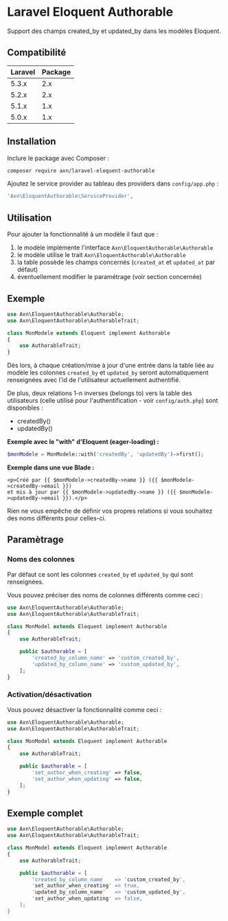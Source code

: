 # Laravel Eloquent Authorable

Support des champs created_by et updated_by dans les modèles Eloquent.

## Compatibilité

| Laravel  | Package |
| -------- | ------- |
| 5.3.x    | 2.x     |
| 5.2.x    | 2.x     |
| 5.1.x    | 1.x     |
| 5.0.x    | 1.x     |

## Installation

Inclure le package avec Composer :

```sh
composer require axn/laravel-eloquent-authorable
```

Ajoutez le service provider au tableau des providers dans `config/app.php` :

```php
'Axn\EloquentAuthorable\ServiceProvider',
```

## Utilisation

Pour ajouter la fonctionnalité à un modèle il faut que :

1. le modèle implémente l'interface `Axn\EloquentAuthorable\Authorable`
2. le modèle utilise le trait `Axn\EloquentAuthorable\Authorable`
3. la table possède les champs concernés (`created_at` et `updated_at` par défaut)
4. éventuellement modifier le paramétrage (voir section concernée)

## Exemple

```php
use Axn\EloquentAuthorable\Authorable;
use Axn\EloquentAuthorable\AuthorableTrait;

class MonModele extends Eloquent implement Authorable
{
    use AuthorableTrait;
}
```

Dès lors, à chaque création/mise à jour d'une entrée dans la table liée au modèle
les colonnes `created_by` et `updated_by` seront automatiquement renseignées
avec l'id de l'utilisateur actuellement authentifié.

De plus, deux relations 1-n inverses (belongs to) vers la table des utilisateurs (celle utilisé
pour l'authentification - voir `config/auth.php`) sont disponibles :

- createdBy()
- updatedBy()

**Exemple avec le "with" d'Eloquent (eager-loading) :**

```php
$monModele = MonModele::with('createdBy', 'updatedBy')->first();
```

**Exemple dans une vue Blade :**

```blade
<p>Créé par {{ $monModele->createdBy->name }} ({{ $monModele->createdBy->email }})
et mis à jour par {{ $monModele->updatedBy->name }} ({{ $monModele->updatedBy->email }}).</p>
```

Rien ne vous empêche de définir vos propres relations si vous souhaitez des noms
différents pour celles-ci.

## Paramètrage

### Noms des colonnes

Par défaut ce sont les colonnes `created_by` et `updated_by` qui sont renseignées.

Vous pouvez préciser des noms de colonnes différents comme ceci :

```php
use Axn\EloquentAuthorable\Authorable;
use Axn\EloquentAuthorable\AuthorableTrait;

class MonModel extends Eloquent implement Authorable
{
    use AuthorableTrait;

    public $authorable = [
        'created_by_column_name' => 'custom_created_by',
        'updated_by_column_name' => 'custom_updated_by',
    ];
}
```

### Activation/désactivation

Vous pouvez désactiver la fonctionnalité comme ceci :

```php
use Axn\EloquentAuthorable\Authorable;
use Axn\EloquentAuthorable\AuthorableTrait;

class MonModel extends Eloquent implement Authorable
{
    use AuthorableTrait;

    public $authorable = [
        'set_author_when_creating' => false,
        'set_author_when_updating' => false,
    ];
}
```


## Exemple complet

```php
use Axn\EloquentAuthorable\Authorable;
use Axn\EloquentAuthorable\AuthorableTrait;

class MonModel extends Eloquent implement Authorable
{
    use AuthorableTrait;

    public $authorable = [
        'created_by_column_name    => 'custom_created_by',
        'set_author_when_creating' => true,
        'updated_by_column_name'   => 'custom_updated_by',
        'set_author_when_updating' => false,
    ];
}
```

